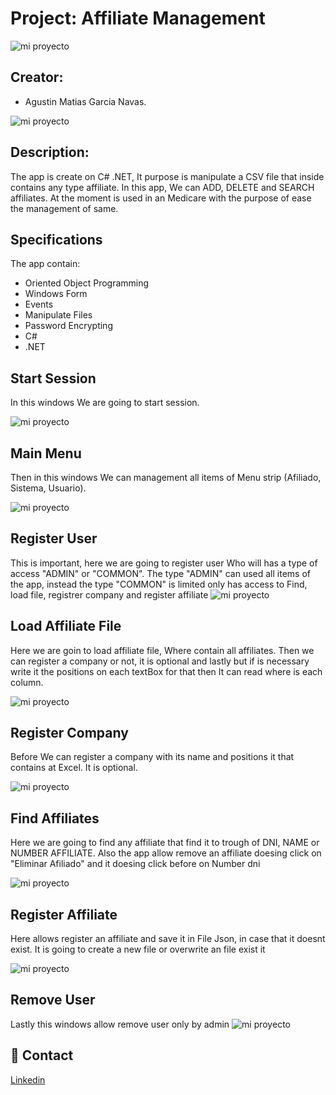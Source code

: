 <!-- ENCABEZADO TITULO -->
# Project: Affiliate Management 
![mi proyecto](/pics/1.PNG)


## Creator:
* Agustin Matias Garcia Navas.

![mi proyecto](/pics/9.PNG)

## Description:

The app is create on C# .NET, It purpose is manipulate a CSV file that inside contains any type affiliate. In this app, We can ADD, DELETE and SEARCH affiliates. At the moment is used in an Medicare with the purpose of ease the management of same.


## Specifications

The app contain:
* Oriented Object Programming
* Windows Form
* Events
* Manipulate Files
* Password Encrypting
* C#
* .NET


## Start Session
In this windows We are going to start session.

![mi proyecto](/pics/1.PNG)


## Main Menu
Then in this windows We can management all items of Menu strip (Afiliado, Sistema, Usuario).

![mi proyecto](/pics/2.PNG)

## Register User
This is important, here we are going to register user Who will has a type of access "ADMIN" or "COMMON". The type "ADMIN" can used all items of the app, instead the type "COMMON" is limited only has access to Find, load file, registrer company and register affiliate
![mi proyecto](/pics/7.PNG)

## Load Affiliate File
Here we are goin to load affiliate file, Where contain all affiliates. Then we can register a company or not, it is optional and lastly but if is necessary write it the positions on each textBox for that then It can read where is each column.

![mi proyecto](/pics/3.PNG)

## Register Company
Before We can register a company with its name and positions it that contains at Excel. It is optional.

![mi proyecto](/pics/4.PNG)

## Find Affiliates
Here we are going to find any affiliate that find it to trough of DNI, NAME or NUMBER AFFILIATE. Also the app allow remove an affiliate doesing click on "Eliminar Afiliado" and it doesing click before on Number dni

![mi proyecto](/pics/5.PNG)


## Register Affiliate
Here allows register an affiliate and save it in File Json, in case that it doesnt exist. It is going to create a new file or overwrite an file exist it

![mi proyecto](/pics/6.PNG)


## Remove User

Lastly this windows allow remove user only by admin
![mi proyecto](/pics/8.PNG)


## :email: Contact

[Linkedin](https://www.linkedin.com/in/agustin-matias-garcia-navas-8b980524b/) 



